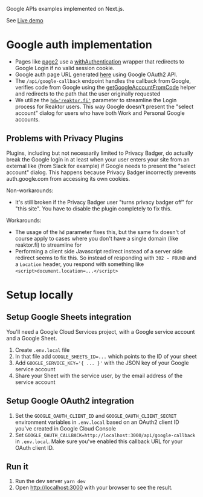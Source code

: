 Google APIs examples implemented on Next.js.

See [Live demo](https://google-apis-example.herokuapp.com/)

# Google auth implementation

- Pages like [page2](https://github.com/reaktor/google-apis-example/blob/main/pages/page2.tsx) use a [withAuthentication](https://github.com/reaktor/google-apis-example/blob/main/src/withAuthentication.ts) wrapper that redirects to Google Login if no valid session cookie.
- Google auth page URL generated [here](https://github.com/reaktor/google-apis-example/blob/main/src/googleAuth.ts#L24) using Google OAuth2 API.
- The `/api/google-callback` endpoint handles the callback from Google, verifies code from Google using the [getGoogleAccountFromCode](getGoogleAccountFromCode) helper and redirects to the path that the user originally requested
- We utilize the [`hd='reaktor.fi'`](https://github.com/reaktor/google-apis-example/blob/main/src/googleAuth.ts#L27) parameter to streamline the Login process for Reaktor users. This way Google doesn't present the "select account" dialog for users who have both Work and Personal Google accounts.

## Problems with Privacy Plugins

Plugins, including but not necessarily limited to Privacy Badger, do actually break the Google login in at least when your user enters your site from an external like (from Slack for example) if Google needs to present the "select account" dialog. This happens because Privacy Badger incorrectly prevents auth.google.com from accessing its own cookies. 

Non-workarounds:

- It's still broken if the Privacy Badger user "turns privacy badger off" for "this site". You have to disable the plugin completely to fix this.

Workarounds:

- The usage of the `hd` parameter fixes this, but the same fix doesn't of course apply to cases where you don't have a single domain (like reaktor.fi) to streamline for
- Performing a client side Javascript redirect instead of a server side redirect seems to fix this. So instead of responding with `302 - FOUND` and a `Location` header, you respond with something like `<script>document.location=...</script>`

# Setup locally

## Setup Google Sheets integration

You'll need a Google Cloud Services project, with a Google service account and a Google Sheet.

1. Create `.env.local` file
2. In that file add `GOOGLE_SHEETS_ID=...` which points to the ID of your sheet
3. Add `GOOGLE_SERVICE_KEY='{ ... }'` with the JSON key of your Google service account
4. Share your Sheet with the service user, by the email address of the service account

## Setup Google OAuth2 integration

1. Set the `GOOGLE_OAUTH_CLIENT_ID` and `GOOGLE_OAUTH_CLIENT_SECRET` environment variables in `.env.local` based on an OAuth2 client ID you've created in Google Cloud Console
2. Set `GOOGLE_OAUTH_CALLBACK=http://localhost:3000/api/google-callback` in `.env.local`. Make sure you've enabled this callback URL for your OAuth client ID.

## Run it

1. Run the dev server `yarn dev`
2. Open [http://localhost:3000](http://localhost:3000) with your browser to see the result.
